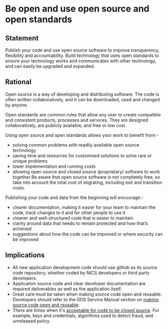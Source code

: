 # Be open and use open source and open standards

## Statement
Publish your code and use open source software to improve transparency, flexibility and accountability.  Build technology that uses open standards to ensure your technology works and communicates with other technology, and can easily be upgraded and expanded.

## Rational
Open source is a way of developing and distributing software. The code is often written collaboratively, and it can be downloaded, used and changed by anyone.

Open standards are common rules that allow any user to create compatible and consistent products, processes and services. They are designed collaboratively, are publicly available, and free or low cost.

Using open source and open standards allows your work to benefit from:-
- solving common problems with readily available open source technology
- saving time and resources for customised solutions to solve rare or unique problems
- lower implementation and running costs
- allowing open source and closed source (proprietary) software to work together
Be aware that open source software is not completely free, so take into account the total cost of migrating, including exit and transition costs.

Publishing your code and data from the beginning will encourage:-
- clearer documentation, making it easier for your team to maintain the code, track changes to it and for other people to use it
- cleaner and well-structured code that is easier to maintain
- clarity around data that needs to remain protected and how that’s achieved
- suggestions about how the code can be improved or where security can be improved

## Implications
- All new application development code should use github as its source code repository, whether coded by NICS developers or third party developers.
- Application source code and clear developer documentation are required deliverables as well as the application itself.
- Great care must be taken when making source code open and reusable.  Developers should refer to the GDS Service Manual section on [making source code open and reusable](https://www.gov.uk/service-manual/technology/making-source-code-open-and-reusable).
- There are times when it's [acceptable for code to be closed source](https://www.gov.uk/service-manual/technology/making-source-code-open-and-reusable#when-its-acceptable-for-code-to-be-closed-source).  For example, keys and credentials, algorithms used to detect fraud, and unreleased policy.
